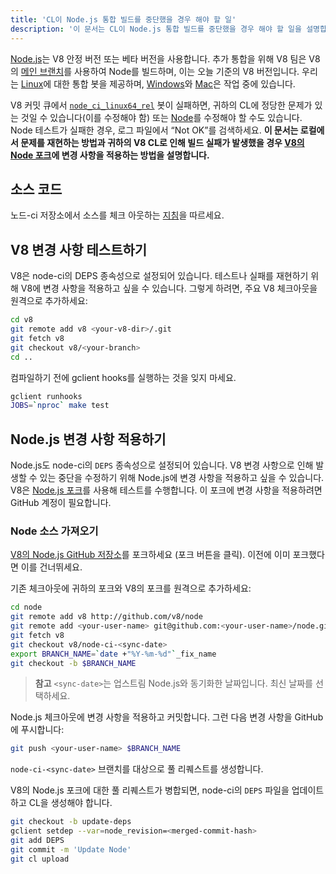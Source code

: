 ```yaml
---
title: 'CL이 Node.js 통합 빌드를 중단했을 경우 해야 할 일'
description: '이 문서는 CL이 Node.js 통합 빌드를 중단했을 경우 해야 할 일을 설명합니다.'
---
```

[Node.js](https://github.com/nodejs/node)는 V8 안정 버전 또는 베타 버전을 사용합니다. 추가 통합을 위해 V8 팀은 V8의 [메인 브랜치](https://chromium.googlesource.com/v8/v8/+/refs/heads/main)를 사용하여 Node를 빌드하며, 이는 오늘 기준의 V8 버전입니다. 우리는 [Linux](https://ci.chromium.org/p/node-ci/builders/ci/Node-CI%20Linux64)에 대한 통합 봇을 제공하며, [Windows](https://ci.chromium.org/p/node-ci/builders/ci/Node-CI%20Win64)와 [Mac](https://ci.chromium.org/p/node-ci/builders/ci/Node-CI%20Mac64)은 작업 중에 있습니다.

V8 커밋 큐에서 [`node_ci_linux64_rel`](https://ci.chromium.org/p/node-ci/builders/try/node_ci_linux64_rel) 봇이 실패하면, 귀하의 CL에 정당한 문제가 있는 것일 수 있습니다(이를 수정해야 함) 또는 [Node](https://github.com/v8/node/)를 수정해야 할 수도 있습니다. Node 테스트가 실패한 경우, 로그 파일에서 “Not OK”를 검색하세요. **이 문서는 로컬에서 문제를 재현하는 방법과 귀하의 V8 CL로 인해 빌드 실패가 발생했을 경우 [V8의 Node 포크](https://github.com/v8/node/)에 변경 사항을 적용하는 방법을 설명합니다.**

## 소스 코드

노드-ci 저장소에서 소스를 체크 아웃하는 [지침](https://chromium.googlesource.com/v8/node-ci)을 따르세요.

## V8 변경 사항 테스트하기

V8은 node-ci의 DEPS 종속성으로 설정되어 있습니다. 테스트나 실패를 재현하기 위해 V8에 변경 사항을 적용하고 싶을 수 있습니다. 그렇게 하려면, 주요 V8 체크아웃을 원격으로 추가하세요:

```bash
cd v8
git remote add v8 <your-v8-dir>/.git
git fetch v8
git checkout v8/<your-branch>
cd ..
```

컴파일하기 전에 gclient hooks를 실행하는 것을 잊지 마세요.

```bash
gclient runhooks
JOBS=`nproc` make test
```

## Node.js 변경 사항 적용하기

Node.js도 node-ci의 `DEPS` 종속성으로 설정되어 있습니다. V8 변경 사항으로 인해 발생할 수 있는 중단을 수정하기 위해 Node.js에 변경 사항을 적용하고 싶을 수 있습니다. V8은 [Node.js 포크](https://github.com/v8/node)를 사용해 테스트를 수행합니다. 이 포크에 변경 사항을 적용하려면 GitHub 계정이 필요합니다.

### Node 소스 가져오기

[V8의 Node.js GitHub 저장소](https://github.com/v8/node/)를 포크하세요 (포크 버튼을 클릭). 이전에 이미 포크했다면 이를 건너뛰세요.

기존 체크아웃에 귀하의 포크와 V8의 포크를 원격으로 추가하세요:

```bash
cd node
git remote add v8 http://github.com/v8/node
git remote add <your-user-name> git@github.com:<your-user-name>/node.git
git fetch v8
git checkout v8/node-ci-<sync-date>
export BRANCH_NAME=`date +"%Y-%m-%d"`_fix_name
git checkout -b $BRANCH_NAME
```

> **참고** `<sync-date>`는 업스트림 Node.js와 동기화한 날짜입니다. 최신 날짜를 선택하세요.

Node.js 체크아웃에 변경 사항을 적용하고 커밋합니다. 그런 다음 변경 사항을 GitHub에 푸시합니다:

```bash
git push <your-user-name> $BRANCH_NAME
```

`node-ci-<sync-date>` 브랜치를 대상으로 풀 리퀘스트를 생성합니다.


V8의 Node.js 포크에 대한 풀 리퀘스트가 병합되면, node-ci의 `DEPS` 파일을 업데이트하고 CL을 생성해야 합니다.

```bash
git checkout -b update-deps
gclient setdep --var=node_revision=<merged-commit-hash>
git add DEPS
git commit -m 'Update Node'
git cl upload
```
